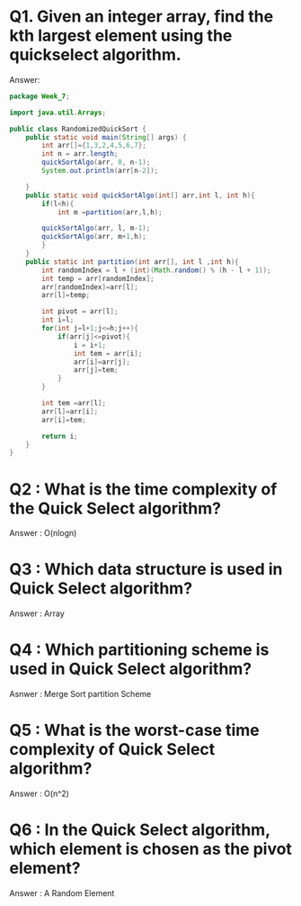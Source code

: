 #  Q1. Given an integer array, find the kth largest element using the quickselect algorithm.
Answer:
```java
package Week_7;

import java.util.Arrays;

public class RandomizedQuickSort {
    public static void main(String[] args) {
        int arr[]={1,3,2,4,5,6,7};
        int n = arr.length;
        quickSortAlgo(arr, 0, n-1);
        System.out.println(arr[n-2]);

    }
    public static void quickSortAlgo(int[] arr,int l, int h){
        if(l<h){
            int m =partition(arr,l,h);

        quickSortAlgo(arr, l, m-1);
        quickSortAlgo(arr, m+1,h);
        }
    }
    public static int partition(int arr[], int l ,int h){
        int randomIndex = l + (int)(Math.random() % (h - l + 1));
        int temp = arr[randomIndex];
        arr[randomIndex]=arr[l];
        arr[l]=temp;

        int pivot = arr[l];
        int i=l;
        for(int j=l+1;j<=h;j++){
            if(arr[j]<=pivot){
                i = i+1;
                int tem = arr[i];
                arr[i]=arr[j];
                arr[j]=tem;
            }
        }

        int tem =arr[l];
        arr[l]=arr[i];
        arr[i]=tem;

        return i;
    }
}
```

# Q2  : What is the time complexity of the Quick Select algorithm?
Answer : O(nlogn)

# Q3 : Which data structure is used in Quick Select algorithm?
Answer : Array

# Q4 : Which partitioning scheme is used in Quick Select algorithm?
Asnwer : Merge Sort partition Scheme

# Q5 : What is the worst-case time complexity of Quick Select algorithm?
Answer : O(n^2)

# Q6 : In the Quick Select algorithm, which element is chosen as the pivot element?
Answer : A Random Element
